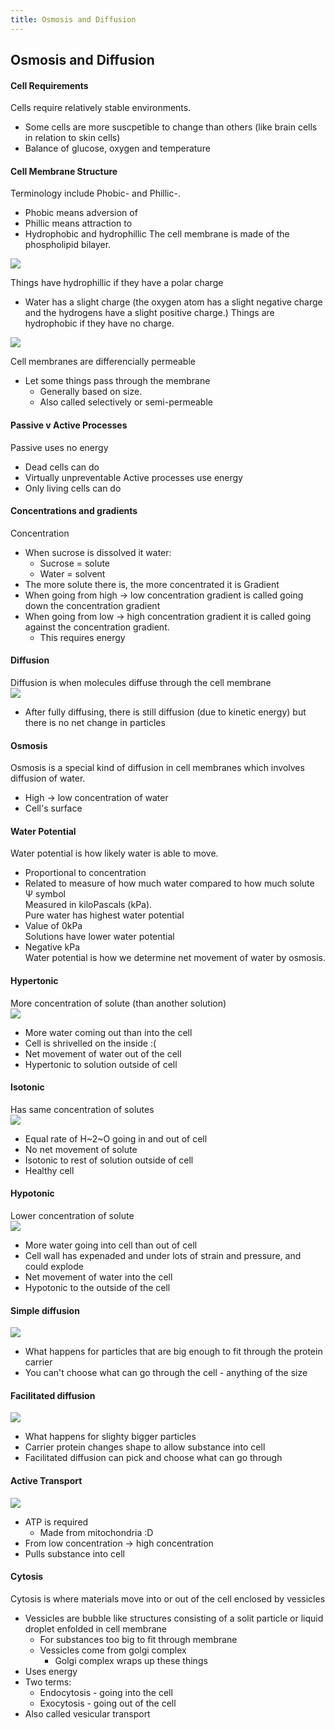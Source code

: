 ```yaml
---
title: Osmosis and Diffusion
---
```


## Osmosis and Diffusion
#### Cell Requirements
Cells require relatively stable environments.  
- Some cells are more suscpetible to change than others (like brain cells in relation to skin cells)
- Balance of glucose, oxygen and temperature
#### Cell Membrane Structure
Terminology include Phobic- and Phillic-.  
- Phobic means adversion of
- Phillic means attraction to
- Hydrophobic and hydrophillic
The cell membrane is made of the phospholipid bilayer.  
<img src="https://shan-mei.github.io/shanmeis-notes/assets/science/phospholipid-bilayar-1.jpeg" class="osmosis">

Things have hydrophillic if they have a polar charge  
- Water has a slight charge (the oxygen atom has a slight negative charge and the hydrogens have a slight positive charge.)
Things are hydrophobic if they have no charge.  
<img src="https://shan-mei.github.io/shanmeis-notes/assets/science/cell-membrane-structure.jpeg" class="osmosis">

Cell membranes are differencially permeable  
- Let some things pass through the membrane
  - Generally based on size.
  - Also called selectively or semi-permeable
#### Passive v Active Processes
Passive uses no energy  
- Dead cells can do
- Virtually unpreventable
Active processes use energy  
- Only living cells can do
#### Concentrations and gradients
Concentration  
- When sucrose is dissolved it water:
  - Sucrose = solute
  - Water = solvent
- The more solute there is, the more concentrated it is
Gradient  
- When going from high -> low concentration gradient is called going down the concentration gradient
- When going from low -> high concentration gradient it is called going against the concentration gradient.
  - This requires energy
#### Diffusion
Diffusion is when molecules diffuse through the cell membrane  
<img src="https://shan-mei.github.io/shanmeis-notes/assets/science/diffusion.jpeg" class="osmosis">

- After fully diffusing, there is still diffusion (due to kinetic energy) but there is no net change in particles
#### Osmosis
Osmosis is a special kind of diffusion in cell membranes which involves diffusion of water.  
- High -> low concentration of water
- Cell's surface
#### Water Potential
Water potential is how likely water is able to move.  
- Proportional to concentration
- Related to measure of how much water compared to how much solute  
Ψ symbol  
Measured in kiloPascals (kPa).  
Pure water has highest water potential  
- Value of 0kPa  
Solutions have lower water potential  
- Negative kPa  
Water potential is how we determine net movement of water by osmosis.  
#### Hypertonic
More concentration of solute (than another solution)  
<img src="https://shan-mei.github.io/shanmeis-notes/assets/science/hypertonic.jpeg" class="osmosis">

  - More water coming out than into the cell
  - Cell is shrivelled on the inside :(
  - Net movement of water out of the cell
  - Hypertonic to solution outside of cell
#### Isotonic
Has same concentration of solutes  
<img src="https://shan-mei.github.io/shanmeis-notes/assets/science/isotonic.jpeg" class="osmosis">

  - Equal rate of H~2~O going in and out of cell
  - No net movement of solute
  - Isotonic to rest of solution outside of cell
  - Healthy cell
#### Hypotonic
Lower concentration of solute  
<img src="https://shan-mei.github.io/shanmeis-notes/assets/science/hypotonic.jpeg" class="osmosis">

  - More water going into cell than out of cell
  - Cell wall has expenaded and under lots of strain and pressure, and could explode
  - Net movement of water into the cell
  - Hypotonic to the outside of the cell
#### Simple diffusion  
<img src="https://shan-mei.github.io/shanmeis-notes/assets/science/simple-diffusion.jpeg" class="osmosis">

  - What happens for particles that are big enough to fit through the protein carrier
  - You can't choose what can go through the cell - anything of the size
#### Facilitated diffusion  
<img src="https://shan-mei.github.io/shanmeis-notes/assets/science/facilitated-diffusion.jpeg" class="osmosis">

  - What happens for slighty bigger particles
  - Carrier protein changes shape to allow substance into cell
  - Facilitated diffusion can pick and choose what can go through
#### Active Transport  
<img src="https://shan-mei.github.io/shanmeis-notes/assets/science/active-transport.jpeg" class="osmosis">

  - ATP is required
    - Made from mitochondria :D
  - From low concentration -> high concentration
  - Pulls substance into cell
#### Cytosis
Cytosis is where materials move into or out of the cell enclosed by vessicles
- Vessicles are bubble like structures consisting of a solit particle or liquid droplet enfolded in cell membrane
  - For substances too big to fit through membrane
  - Vessicles come from golgi complex
    - Golgi complex wraps up these things
- Uses energy
- Two terms:
  - Endocytosis - going into the cell
  - Exocytosis - going out of the cell
- Also called vesicular transport